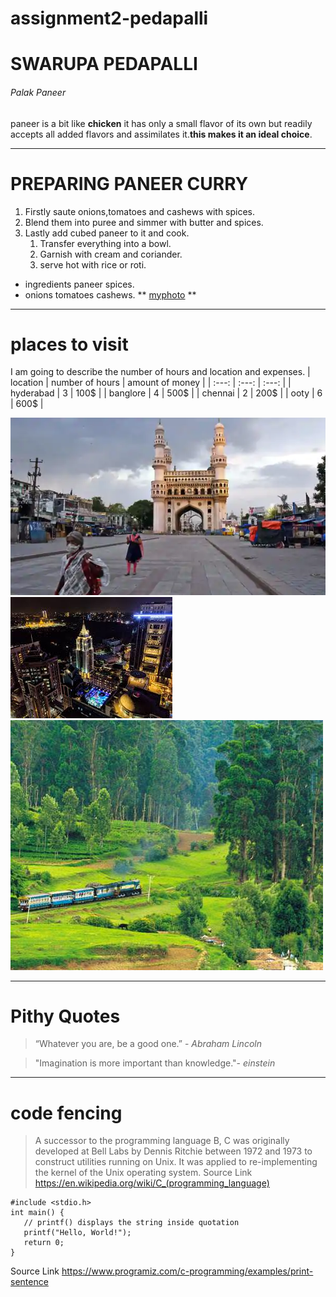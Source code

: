 # assignment2-pedapalli
# SWARUPA PEDAPALLI
###### Palak Paneer
paneer is a bit like **chicken** it has only a small flavor of its own but readily accepts all added flavors and assimilates it.**this makes it an ideal choice**.
***
# PREPARING PANEER CURRY
1. Firstly saute onions,tomatoes and cashews with spices.
2. Blend them into puree and simmer with butter and spices.
3. Lastly add cubed paneer to it and cook.
   1. Transfer everything into a bowl.
   2. Garnish with cream and coriander.
   3. serve hot with rice or roti.
* ingredients paneer spices.
* onions tomatoes cashews.
** [myphoto](AboutMe.md) **
---
# places to visit
I am going to describe the number of hours and location and expenses.
| location | number of hours | amount of money |
| :---: | :---: | :---: |
| hyderabad | 3 | 100$ |
| banglore | 4 | 500$ |
| chennai | 2 | 200$ |
| ooty | 6 | 600$ |



![hyderabad](/images/hyderabad.jpg)
![banglore](/images/banglore.jpg)
![ooty](/images/ooty.jpg)


---
# Pithy Quotes
> “Whatever you are, be a good one.” - 
> *Abraham Lincoln*

> "Imagination is more important than knowledge."- 
> *einstein*
---

# code fencing
> A successor to the programming language B, C was originally developed at Bell Labs by Dennis Ritchie between 1972 and 1973 to construct utilities running on Unix. It was applied to re-implementing the kernel of the Unix operating system.
Source Link <https://en.wikipedia.org/wiki/C_(programming_language)>
```
#include <stdio.h>
int main() {
   // printf() displays the string inside quotation
   printf("Hello, World!");
   return 0;
}
```
Source Link <https://www.programiz.com/c-programming/examples/print-sentence>




